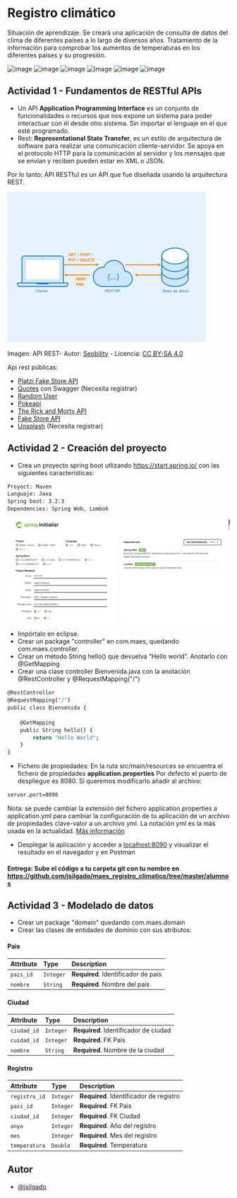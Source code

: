 # Registro climático

Situación de aprendizaje.
Se creará una aplicación de consulta de datos del clima de diferentes países a lo largo de diversos años. Tratamiento de la información para comprobar los aumentos de temperaturas en los diferentes países y su progresión.

![image](https://img.shields.io/badge/Spring_Boot-F2F4F9?style=for-the-badge&logo=spring-boot)
![image](https://img.shields.io/badge/GitHub-100000?style=for-the-badge&logo=github&logoColor=white)
![image](https://img.shields.io/badge/json-5E5C5C?style=for-the-badge&logo=json&logoColor=white)
![image](https://img.shields.io/badge/Eclipse-2C2255?style=for-the-badge&logo=eclipse&logoColor=white)
![image](https://img.shields.io/badge/Postman-FF6C37?style=for-the-badge&logo=Postman&logoColor=white)
![image](https://img.shields.io/badge/PostgreSQL-316192?style=for-the-badge&logo=postgresql&logoColor=white)

## Actividad 1 - Fundamentos de RESTful APIs

- Un API **Application Programming Interface** es un conjunto de funcionalidades o recursos que nos expone un sistema para poder interactuar con él desde otro sistema. Sin importar el lenguaje en el que esté programado.
- Rest: **Representational State Transfer**, es un estilo de arquitectura de software para realizar una comunicación cliente-servidor. Se apoya en el protocolo HTTP para la comunicación al servidor y los mensajes que se envían y reciben pueden estar en XML o JSON.

Por lo tanto: API RESTful es un API que fue diseñada usando la arquitectura REST.

![Api rest](https://github.com/jsilgado/maes_registro_climatico/blob/master/images/450px-API-Rest.png) 

Imagen: API REST- Autor: [Seobility](https://www.seobility.net/es/wiki/API_REST) - Licencia: [CC BY-SA 4.0](https://www.seobility.net/es/wiki/Creative_Commons_License_BY-SA_4.0) 

Api rest públicas: 
- [Platzi Fake Store API](https://fakeapi.platzi.com/en/rest/users/)
- [Quotes](https://quotes.rest/) con Swagger (Necesita registrar)
- [Random User](https://randomuser.me/)
- [Pokeapi](https://pokeapi.co/)
- [The Rick and Morty API](https://rickandmortyapi.com/) 
- [Fake Store API](https://fakestoreapi.com)
- [Unsplash](https://unsplash.com/developers) (Necesita registrar)


## Actividad 2 - Creación del proyecto

- Crea un proyecto spring boot utlizando https://start.spring.io/ con las siguientes características:
```bash
Proyect: Maven
Languaje: Java
Spring boot: 3.2.3
Dependencies: Spring Web, Lombok
```
![Imagen](https://github.com/jsilgado/maes_registro_climatico/blob/master/images/Spring%20Initializr.png)

- Impórtalo en eclipse.
- Crear un package "controller" en com.maes, quedando com.maes.controller.
- Crear un método String hello() que devuelva “Hello world”. Anotarlo con @GetMapping
- Crear una clase controller Bienvenida.java con la anotación @RestController y @RequestMapping("/")

```bash
@RestController
@RequestMapping("/")
public class Bienvenida {

	@GetMapping
	public String hello() {
		return "Hello World";
	}
}
```
- Fichero de propiedades: En la ruta src/main/resources se encuentra el fichero de propiedades **application.properties**
Por defecto el puerto de despliegue es 8080. Si queremos modificarlo añadir al archivo:
```bash
server.port=8090 
```
Nota: se puede cambiar la extensión del fichero application.properties a application.yml para cambiar la configuración de tu aplicación de un archivo de propiedades clave-valor a un archivo yml. La notación yml es la más usada en la actualidad. 
[Más información](https://www.baeldung.com/spring-boot-yaml-vs-properties) 

- Desplegar la aplicación y acceder a [localhost:8090](http://localhost:8090/) y visualizar el resultado en el navegador y en Postman

#### Entrega: Sube el código a tu carpeta git con tu nombre en https://github.com/jsilgado/maes_registro_climatico/tree/master/alumnos

## Actividad 3 - Modelado de datos
- Crear un package "domain" quedando com.maes.domain
- Crear las clases de entidades de dominio con sus atributos:
#### Pais


| Attribute | Type     | Description                |
| :-------- | :------- | :------------------------- |
| `pais_id` | `Integer` | **Required**. Identificador de país |
| `nombre` | `String` | **Required**. Nombre del país |

#### Ciudad

| Attribute | Type     | Description                |
| :-------- | :------- | :------------------------- |
| `ciudad_id` | `Integer` | **Required**. Identificador de ciudad |
| `cuidad_id` | `Integer` | **Required**. FK Pais |
| `nombre` | `String` | **Required**. Nombre de la ciudad |

#### Registro

| Attribute | Type     | Description                |
| :-------- | :------- | :------------------------- |
| `registro_id` | `Integer` | **Required**. Identificador de registro |
| `pais_id` | `Integer` | **Required**. FK Pais |
| `ciudad_id` | `Integer` | **Required**. FK Ciudad |
| `anyo` | `Integer` | **Required**. Año del registro |
| `mes` | `Integer` | **Required**. Mes del registro |
| `temperatura` | `Double` | **Required**. Temperatura |

## Autor

- [@jsilgado](https://www.github.com/jsilgado)
